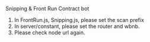 Snipping & Front Run Contract bot

1. In FrontRun.js, Snipping.js, please set the scan prefix
2. In server/constant, please set the router and wbnb.
3. Please check node url again.



